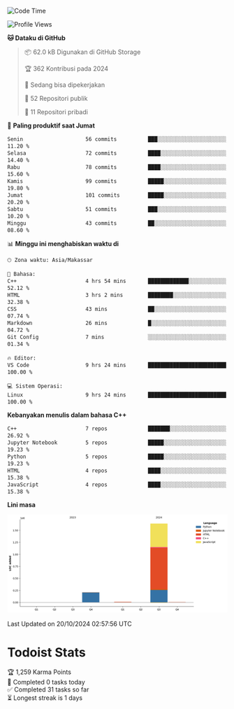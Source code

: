<!--START_SECTION:waka-->
![Code Time](http://img.shields.io/badge/Code%20Time-74%20hrs%2023%20mins-blue)

![Profile Views](http://img.shields.io/badge/Profil%20dilihat-8-blue)

**🐱 Dataku di GitHub** 

> 📦 62.0 kB Digunakan di GitHub Storage 
 > 
> 🏆 362 Kontribusi pada 2024
 > 
> 💼 Sedang bisa dipekerjakan
 > 
> 📜 52 Repositori publik 
 > 
> 🔑 11 Repositori pribadi 
 > 
📅 **Paling produktif saat Jumat** 

```text
Senin                    56 commits          ███░░░░░░░░░░░░░░░░░░░░░░   11.20 % 
Selasa                   72 commits          ████░░░░░░░░░░░░░░░░░░░░░   14.40 % 
Rabu                     78 commits          ████░░░░░░░░░░░░░░░░░░░░░   15.60 % 
Kamis                    99 commits          █████░░░░░░░░░░░░░░░░░░░░   19.80 % 
Jumat                    101 commits         █████░░░░░░░░░░░░░░░░░░░░   20.20 % 
Sabtu                    51 commits          ███░░░░░░░░░░░░░░░░░░░░░░   10.20 % 
Minggu                   43 commits          ██░░░░░░░░░░░░░░░░░░░░░░░   08.60 % 
```


📊 **Minggu ini menghabiskan waktu di** 

```text
🕑︎ Zona waktu: Asia/Makassar

💬 Bahasa: 
C++                      4 hrs 54 mins       █████████████░░░░░░░░░░░░   52.12 % 
HTML                     3 hrs 2 mins        ████████░░░░░░░░░░░░░░░░░   32.38 % 
CSS                      43 mins             ██░░░░░░░░░░░░░░░░░░░░░░░   07.74 % 
Markdown                 26 mins             █░░░░░░░░░░░░░░░░░░░░░░░░   04.72 % 
Git Config               7 mins              ░░░░░░░░░░░░░░░░░░░░░░░░░   01.34 % 

🔥 Editor: 
VS Code                  9 hrs 24 mins       █████████████████████████   100.00 % 

💻 Sistem Operasi: 
Linux                    9 hrs 24 mins       █████████████████████████   100.00 % 
```

**Kebanyakan menulis dalam bahasa C++** 

```text
C++                      7 repos             ███████░░░░░░░░░░░░░░░░░░   26.92 % 
Jupyter Notebook         5 repos             █████░░░░░░░░░░░░░░░░░░░░   19.23 % 
Python                   5 repos             █████░░░░░░░░░░░░░░░░░░░░   19.23 % 
HTML                     4 repos             ████░░░░░░░░░░░░░░░░░░░░░   15.38 % 
JavaScript               4 repos             ████░░░░░░░░░░░░░░░░░░░░░   15.38 % 
```



**Lini masa**

![Lines of Code chart](https://raw.githubusercontent.com/yusuf601/yusuf601/main/assets/bar_graph.png)


 Last Updated on 20/10/2024 02:57:56 UTC
<!--END_SECTION:waka-->
# Todoist Stats

<!-- TODO-IST:START -->
🏆  1,259 Karma Points           
🌸  Completed 0 tasks today           
✅  Completed 31 tasks so far           
⏳  Longest streak is 1 days
<!-- TODO-IST:END -->
